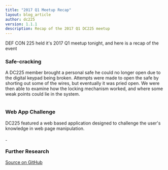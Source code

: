 ```yaml
---
title: "2017 Q1 Meetup Recap"
layout: blog_article
author: dc225
version: 1.1.1
description: Recap of the 2017 Q1 DC225 meetup
---
```


DEF CON 225 held it's 2017 Q1 meetup tonight, and here is a recap of the event

### Safe-cracking

A DC225 member brought a personal safe he could no longer open due to the digital keypad being broken. Attempts were made to open the safe by shorting out some of the wires, but eventually it was pried open. We were then able to examine how the locking mechanism worked, and where some weak points could lie in the system.

<a href="/assets/photos/2017Q1-1.jpg">
<img src="data:image/gif;base64,R0lGODlhAQABAIAAAAAAAP///yH5BAEAAAAALAAAAAABAAEAAAIBRAA7" data-original="/assets/photos/2017Q1-1.jpg" class="lazy img-responsive img-thumbnail" border="0" />
</a>

### Web App Challenge

DC225 featured a web based application designed to challenge the user's knowledge in web page manipulation.

<a href="/assets/photos/2017Q1-2.jpg">
<img src="data:image/gif;base64,R0lGODlhAQABAIAAAAAAAP///yH5BAEAAAAALAAAAAABAAEAAAIBRAA7" data-original="/assets/photos/2017Q1-2.jpg" class="lazy img-responsive img-thumbnail" border="0" />
</a>

<a href="/assets/photos/2017Q1-3.jpg">
<img src="data:image/gif;base64,R0lGODlhAQABAIAAAAAAAP///yH5BAEAAAAALAAAAAABAAEAAAIBRAA7" data-original="/assets/photos/2017Q1-3.jpg" class="lazy img-responsive img-thumbnail" border="0" />
</a>

### Further Research

<a href="https://github.com/dc225/web-challenge-1">
<i class="fa fa-github" aria-hidden="true"></i>
Source on GitHub
</a>
